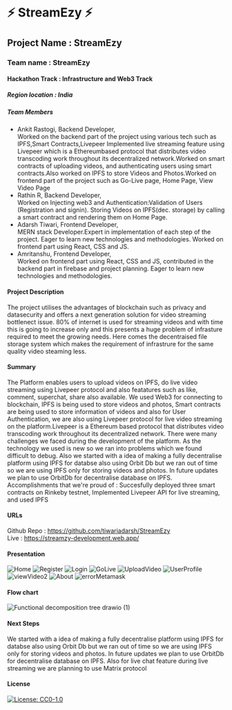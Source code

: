 
# ⚡ StreamEzy ⚡

## Project Name : StreamEzy
### Team name : StreamEzy
#### Hackathon Track : Infrastructure and Web3 Track

##### Region location : India

##### Team Members
- Ankit Rastogi, Backend Developer, <br/>
                    Worked on the backend part of the project using various tech such as
                  IPFS,Smart Contracts,Livepeer Implemented live streaming feature using Livepeer which is a Ethereumbased protocol that distributes video transcoding work throughout its
                  decentralized network.Worked on smart contracts of uploading videos, and authenticating
                  users using smart contracts.Also worked on IPFS to store Videos and
                  Photos.Worked on frontend part of the project such as Go-Live page, Home
                  Page, View Video Page
- Rathin R, Backend Developer, <br/>
               Worked on Injecting web3 and 
                Authentication:Validation of Users (Registration and signin). 
                Storing Videos on IPFS(dec. storage) by 
                calling a smart contract and rendering them on Home Page.
- Adarsh Tiwari, Frontend Developer, <br/>
                    MERN stack Developer.Expert in implementation of each step of
                  the project. Eager to learn new technologies and
                  methodologies. Worked on frontend part using React, CSS and
                  JS.
- Amritanshu, Frontend Developer, <br/>
                  Worked on frontend part using React, CSS and JS, contributed
                  in the backend part in firebase and project planning. Eager to
                  learn new technologies and methodologies.

#### Project Description
The project utilises the advantages of blockchain such as privacy and datasecurity and offers a next generation solution for video streaming bottlenect issue. 80% of internet is used for streaming videos and with time this is going to increase only and this presents a huge problem of infrasture required to meet the growing needs. Here comes the decentraised file storage system which makes the requirement of infrastrure for the same quality video steaming less.

#### Summary
The Platform enables users to upload videos on IPFS, do live video streaming using Livepeer protocol and also featatures such as like, comment, superchat, share also available. We used Web3 for connecting to blockchain, IPFS is being used to store videos and photos, Smart contracts are being used to store information of videos and also for User Authentication, we are also using Livepeer protocol for live video streaming on the platform.Livepeer is a Ethereum based protocol that distributes video transcoding work throughout its decentralized network. There were many challenges we faced during the development of the platform. As the technology we used is new so we ran into problems which we found difficult to debug. Also we started with a idea of making a fully decentralise platform using IPFS for databse also using Orbit Db but we ran out of time so we are using IPFS only for storing videos and photos. In future updates we plan to use OrbitDb for decentralise database on IPFS.
Accomplishments that we're proud of : Succesfully deployed three smart contracts on Rinkeby testnet, Implemented Livepeer API for live streaming, and used IPFS

#### URLs
Github Repo : https://github.com/tiwariadarsh/StreamEzy <br/>
Live : https://streamzy-development.web.app/

#### Presentation
![Home](https://user-images.githubusercontent.com/55028717/143762923-f2b324cd-ce20-449c-9f55-445fe3b4fb78.JPG)
![Register](https://user-images.githubusercontent.com/55028717/143762925-256ccc91-84c9-4776-9eca-6cac8515d9a9.JPG)
![Login](https://user-images.githubusercontent.com/55028717/143762924-e45cf7d0-aa08-4a9e-910f-773b10cd7463.JPG)
![GoLive](https://user-images.githubusercontent.com/55028717/143762922-0d32def9-3757-413d-b969-1aa366769ce2.JPG)
![UploadVideo](https://user-images.githubusercontent.com/55028717/143762926-a465a1c8-fee8-4031-9bfa-d17e3e33ebb7.JPG)
![UserProfile](https://user-images.githubusercontent.com/55028717/143762927-56369b94-0633-429a-b102-66c1ddf92134.JPG)
![viewVideo2](https://user-images.githubusercontent.com/55028717/143762928-58c8823e-542f-4b01-8b69-58a78981a550.JPG)
![About](https://user-images.githubusercontent.com/55028717/143762929-b795b6ff-c5f2-471c-b4c0-061df2eeed77.JPG)
![errorMetamask](https://user-images.githubusercontent.com/55028717/143762930-09366e5b-4ff8-4c37-8eec-b729809e4bdd.JPG)

#### Flow chart 
![Functional decomposition tree drawio (1)](https://user-images.githubusercontent.com/55028717/143780963-625063cd-0ad1-4245-b5c5-5a0e625be711.png)

#### Next Steps
We started with a idea of making a fully decentralise platform using IPFS for databse also using Orbit Db but we ran out of time so we are using IPFS only for storing videos and photos. In future updates we plan to use OrbitDb for decentralise database on IPFS. Also for live chat feature during live streaming we are planning to use Matrix protocol

#### License
[![License: CC0-1.0](https://img.shields.io/badge/License-CC0%201.0-lightgrey.svg)](https://tldrlegal.com/license/creative-commons-cc0-1.0-universal)
